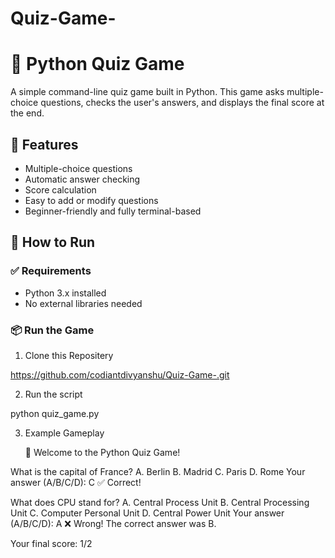 # Quiz-Game-
# 🧠 Python Quiz Game

A simple command-line quiz game built in Python. This game asks multiple-choice questions, checks the user's answers, and displays the final score at the end.

## 🎯 Features

- Multiple-choice questions
- Automatic answer checking
- Score calculation
- Easy to add or modify questions
- Beginner-friendly and fully terminal-based

## 🚀 How to Run

### ✅ Requirements

- Python 3.x installed
- No external libraries needed

### 📦 Run the Game

1. Clone this Repositery 

https://github.com/codiantdivyanshu/Quiz-Game-.git

2. Run the script

  python quiz_game.py

3. Example Gameplay

   🧠 Welcome to the Python Quiz Game!

What is the capital of France?
A. Berlin
B. Madrid
C. Paris
D. Rome
Your answer (A/B/C/D): C
✅ Correct!

What does CPU stand for?
A. Central Process Unit
B. Central Processing Unit
C. Computer Personal Unit
D. Central Power Unit
Your answer (A/B/C/D): A
❌ Wrong! The correct answer was B.

Your final score: 1/2

